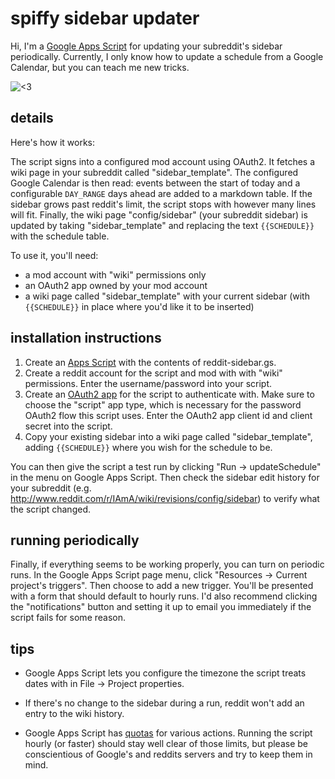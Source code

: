 # spiffy sidebar updater

Hi, I'm a [Google Apps Script](http://www.google.com/script/start/) for
updating your subreddit's sidebar periodically. Currently, I only know how to
update a schedule from a Google Calendar, but you can teach me new tricks.

![<3](http://24.media.tumblr.com/tumblr_m3c52pELxo1rrdvx9o1_500.gif)


## details

Here's how it works:

The script signs into a configured mod account using OAuth2. It fetches a wiki
page in your subreddit called "sidebar_template". The configured Google
Calendar is then read: events between the start of today and a configurable
`DAY_RANGE` days ahead are added to a markdown table. If the sidebar grows past
reddit's limit, the script stops with however many lines will fit. Finally, the
wiki page "config/sidebar" (your subreddit sidebar) is updated by taking
"sidebar_template" and replacing the text `{{SCHEDULE}}` with the schedule
table.

To use it, you'll need:

 * a mod account with "wiki" permissions only
 * an OAuth2 app owned by your mod account
 * a wiki page called "sidebar_template" with your current sidebar (with
   `{{SCHEDULE}}` in place where you'd like it to be inserted)


## installation instructions

1. Create an [Apps Script](http://www.google.com/script/start/) with the
   contents of reddit-sidebar.gs.
2. Create a reddit account for the script and mod with with "wiki" permissions.
   Enter the username/password into your script.
3. Create an [OAuth2 app](https://ssl.reddit.com/prefs/apps/) for the script to
   authenticate with. Make sure to choose the "script" app type, which is
   necessary for the password OAuth2 flow this script uses. Enter the OAuth2
   app client id and client secret into the script.
4. Copy your existing sidebar into a wiki page called "sidebar_template",
   adding `{{SCHEDULE}}` where you wish for the schedule to be.

You can then give the script a test run by clicking "Run -> updateSchedule" in
the menu on Google Apps Script. Then check the sidebar edit history for your
subreddit (e.g. http://www.reddit.com/r/IAmA/wiki/revisions/config/sidebar) to
verify what the script changed.


## running periodically

Finally, if everything seems to be working properly, you can turn on periodic
runs. In the Google Apps Script page menu, click "Resources -> Current
project's triggers". Then choose to add a new trigger. You'll be presented with
a form that should default to hourly runs. I'd also recommend clicking the
"notifications" button and setting it up to email you immediately if the script
fails for some reason.


## tips

* Google Apps Script lets you configure the timezone the script treats dates
  with in File -> Project properties.

* If there's no change to the sidebar during a run, reddit won't add an entry
  to the wiki history.

* Google Apps Script has
  [quotas](https://developers.google.com/apps-script/guides/services/quotas)
  for various actions. Running the script hourly (or faster) should stay well
  clear of those limits, but please be conscientious of Google's and reddits
  servers and try to keep them in mind.
